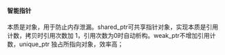 #### 智能指针

本质是对象，用于防止内存泄漏。shared_ptr可共享指针对象，实现本质是引用计数，拷贝时引用次数加 1，引用次数为0时自动析构。weak_ptr不增加引用计数，unique_ptr 独占所指向对象，效率高；